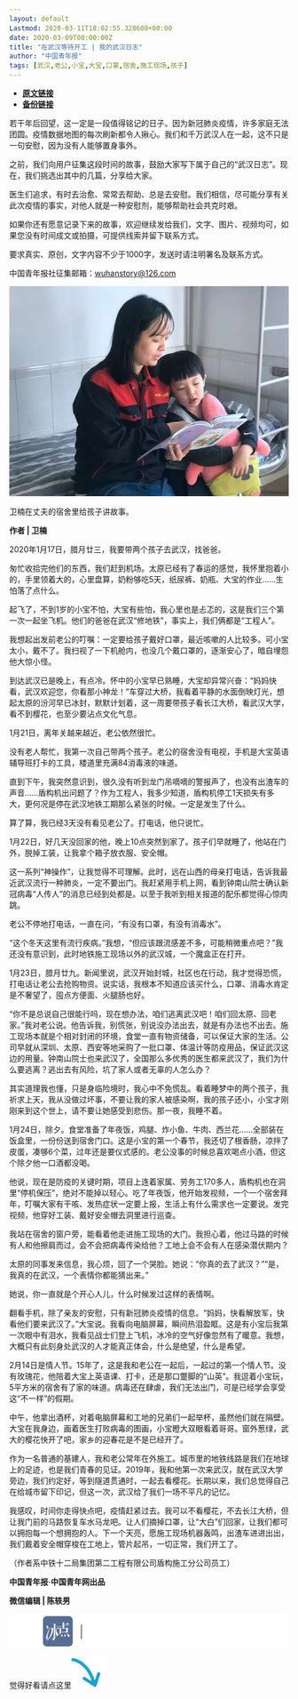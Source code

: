 ```yaml
---
layout: default
Lastmod: 2020-03-11T18:02:55.328608+00:00
date: 2020-03-09T00:00:00Z
title: "在武汉等待开工 | 我的武汉日志"
author: "中国青年报"
tags: [武汉,老公,小宝,大宝,口罩,宿舍,施工现场,孩子]
---
```


* [**原文链接**](https://mp.weixin.qq.com/s/b2mdb65WcpBHwZCz1wR2EA)
* [**备份链接**](https://archive.li/wip/oLef3)


若干年后回望，这一定是一段值得铭记的日子。因为新冠肺炎疫情，许多家庭无法团圆。疫情数据地图的每次刷新都令人揪心。我们和千万武汉人在一起，这不只是一句安慰，因为没有人能够置身事外。

之前，我们向用户征集这段时间的故事，鼓励大家写下属于自己的“武汉日志”。现在，我们挑选出其中的几篇，分享给大家。

医生们追求，有时去治愈、常常去帮助、总是去安慰。我们相信，尽可能分享有关此次疫情的事实，对他人就是一种安慰剂，能够帮助社会共克时艰。

如果你还有愿意记录下来的故事，欢迎继续发给我们，文字、图片、视频均可，如果您没有时间成文或拍摄，可提供线索并留下联系方式。

要求真实、原创，文字内容不少于1000字，发送时请注明署名及联系方式。

中国青年报社征集邮箱：wuhanstory@126.com

  

![](/images/post/9514359cdbcb79655a0007db33568937.jpg)

卫楠在丈夫的宿舍里给孩子讲故事。

**作者 | 卫楠**

2020年1月17日，腊月廿三，我要带两个孩子去武汉，找爸爸。  

匆忙收拾完他们的东西，我们赶到机场。太原已经有了春运的感觉，我怀里抱着小的，手里领着大的，心里盘算，奶粉够吃5天，纸尿裤、奶瓶、大宝的作业……生怕落了点什么。

起飞了，不到1岁的小宝不怕，大宝有些怕，我心里也是忐忑的，这是我们三个第一次一起坐飞机。他们的爸爸在武汉“修地铁”，事实上，我们俩都是“工程人”。

我想起出发前老公的叮嘱：一定要给孩子戴好口罩，最近咳嗽的人比较多。可小宝太小，戴不了。我扫视了一下机舱内，也没几个戴口罩的，逐渐安心了，暗自埋怨他大惊小怪。

到达武汉已是晚上，有点冷。怀中的小宝早已熟睡，大宝却异常兴奋：“妈妈快看，武汉欢迎您，你看那小神龙！”车穿过大桥，我看着平静的水面倒映灯光，想起太原的汾河早已冰封，默默计划着，这一周要带孩子看长江大桥，看武汉大学，看不到樱花，也至少要沾点文化气息。

1月21日，离年关越来越近，老公依然很忙。

没有老人帮忙，我第一次自己带两个孩子。老公的宿舍没有电视，手机是大宝英语辅导班打卡的工具，楼道里充满84消毒液的味道。

直到下午，我突然意识到，很久没有听到龙门吊嘀嘀的警报声了，也没有出渣车的声音……盾构机出问题了？作为工程人，我多少知道，盾构机停工1天损失有多大，更何况是停在武汉地铁工期那么紧张的时候。一定是发生了什么。

算了算，我已经3天没有看见老公了。打电话，他只说忙。

1月22日，好几天没回家的他，晚上10点突然到家了。孩子们早就睡了，他站在门外，脱掉工装，让我拿个箱子放衣服、安全帽。

这一系列“神操作”，让我觉得不可理解。此时，远在山西的母亲打电话，告诉我最近武汉流行一种肺炎，一定不要出门。我赶紧用手机上网，看到钟南山院士确认新冠病毒“人传人”的消息已经到处都是。以至于我听到相关报道的配乐都觉得心惊肉跳。

老公不停地打电话，一直在问，“有没有口罩，有没有消毒水”。

“这个冬天这里有流行疾病。”我想，“但应该跟流感差不多，可能稍微重点吧？”我还没有意识到，此时地铁施工现场以外的武汉城，一个魔盒正在打开。

1月23日，腊月廿九。新闻里说，武汉开始封城，社区也在行动，我才觉得恐慌，打电话让老公去抢购物资。说实话，我根本不知道应该买什么，口罩、消毒水肯定是不奢望了，囤点方便面、火腿肠也好。

“你不是总说自己很能行吗，现在想办法，咱们逃离武汉吧！咱们回太原、回老家。”我对老公说。他告诉我，别慌张，别说没办法出去，就是有办法也不出去。施工现场本就是个相对封闭的环境，食堂一直有物资储备，可以保证大家的生活。公司早就从深圳、太原、西安等地采购了一批口罩、体温计等防疫用品，保证武汉这边的用量。钟南山院士也来武汉了，全国那么多优秀的医生都来武汉了，我们为什么要逃离？逃出去有风险，坑了家人或者无辜的人怎么办？

其实道理我也懂，只是身临险境时，我心中不免慌乱。看着睡梦中的两个孩子，我祈求上天，我从没做过坏事，不要让我的家人被感染啊，我的孩子还小，小宝才刚刚来到这个世上，请不要让她感受到悲伤。那一夜，我睡不着。

1月24日，除夕。食堂准备了年夜饭，鸡腿、炸小鱼、牛肉、西兰花……全部装在饭盒里，一份份送到宿舍门口。这是小宝的第一个春节，我还切了根香肠，凉拌了皮蛋，凑够6个菜，过年还是要仪式感的。老公没事的时候总喜欢喝点小酒，但这个除夕他一口酒都没喝。

他说，现在是防疫的关键时期，项目上连着家属、劳务工170多人，盾构机也在洞里“停机保压”，绝对不能掉以轻心。吃了年夜饭，他开始发视频，一个一个宿舍拜年，叮嘱大家有干咳、发热症状一定要上报，生活上有什么需求也一定要说。发完视频，他穿好工装、戴好安全帽去洞里进行巡查。

我站在宿舍的窗户旁，能看着他走进施工现场的大门。我担心着，他过马路的时候有人和他擦肩而过，会不会把病毒传染给他？工地上会不会有人在感染潜伏期内？

太原的同事发来信息，我心烦，回了一个哭脸。她说：“你真的去了武汉？”“是，我真的在武汉，一个表情你都能猜出来。”

她说，你一直就是个开心人儿，什么时候发过这样的表情啊。

翻看手机，除了亲友的安慰，只有新冠肺炎疫情的信息。“妈妈，快看解放军，快看他们要来武汉了。”大宝说。我看向电脑屏幕，瞬间热泪盈眶。这是有小宝后我第一次眼中有泪水，我看见战士们登上飞机，冰冷的空气好像忽然有了暖意。我想，大概只有此刻身处武汉的人才能真正体会，什么是绝望，什么是希望。

2月14日是情人节。15年了，这是我和老公在一起后，一起过的第一个情人节。没有玫瑰花，他陪着大宝上英语课、打卡，还是那口蹩脚的“山英”。我逗着小宝玩，5平方米的宿舍有了家的味道。病毒还在肆虐，我们无法出门，可是已经学会享受这“不一样”的假期。

中午，他拿出酒杯，对着电脑屏幕和工地的兄弟们一起举杯，虽然他们就在隔壁。大宝在我身边，画着医生打败病毒的图画，小宝瞪大双眼看着哥哥。窗外葱绿，武大的樱花快开了吧，家乡的迎春花是不是已经开了。

作为一名普通的基建人，我和老公常年在外施工。城市里的地铁线路是我们在地球上的足迹，也是我们青春的见证。2019年，我和他第一次来武汉，就在武汉大学旁边，我们约定好，等到隧道贯通时，一起去看樱花。长期以来，我们总觉得自己在给城市留下印记，但这一次，武汉给了我们一场不平凡的记忆。

我感叹，时间你走得快点吧，疫情赶紧过去。我可以不看樱花，不去长江大桥，但让我门前的马路恢复车水马龙吧。让人们摘掉口罩，让“大白”们回家，让我们都可以拥抱每一个想拥抱的人。下一个天亮，愿施工现场机器轰鸣，出渣车进进出出，我们戴着安全帽穿梭在工地上，管片起吊，一切正常，我们开工了。

（作者系中铁十二局集团第二工程有限公司盾构施工分公司员工）

**中国青年报·中国青年网出品**

**微信编辑 | 陈轶男**

![](/images/post/705dfda6bb5643e34c5db443743fbf86.jpg)

觉得好看请点这里![](/images/post/75cfe91ed7e3db23759ecd10b6c0782e.jpg)

